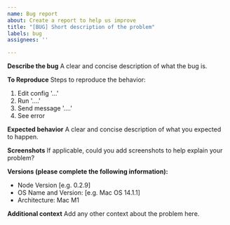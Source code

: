 ```yaml
---
name: Bug report
about: Create a report to help us improve
title: "[BUG] Short description of the problem"
labels: bug
assignees: ''

---
```


**Describe the bug**
A clear and concise description of what the bug is.

**To Reproduce**
Steps to reproduce the behavior:
1. Edit config '...'
2. Run '....'
3. Send message '....'
4. See error

**Expected behavior**
A clear and concise description of what you expected to happen.

**Screenshots**
If applicable, could you add screenshots to help explain your problem?

**Versions (please complete the following information):**
- Node Version [e.g. 0.2.9]
- OS Name and Version: [e.g. Mac OS 14.1.1]
- Architecture: Mac M1

**Additional context**
Add any other context about the problem here.
